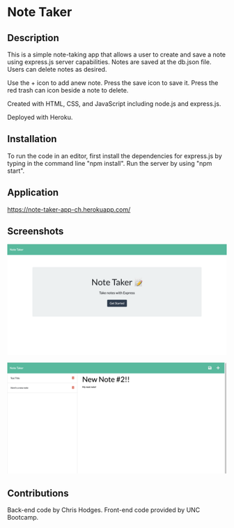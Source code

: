 # Note Taker

## Description
This is a simple note-taking app that allows a user to create and save a note using express.js server capabilities.  Notes are saved at the db.json file.  Users can delete notes as desired.

Use the + icon to add anew note.  Press the save icon to save it.  Press the red trash can icon beside a note to delete.

Created with HTML, CSS, and JavaScript including node.js and express.js.

Deployed with Heroku. 

## Installation
To run the code in an editor, first install the dependencies for express.js by typing in the command line "npm install".  Run the server by using "npm start".

## Application
https://note-taker-app-ch.herokuapp.com/

## Screenshots

<img src="./images/screenshot1.jpg" width="600px"><br>

<img src="./images/screenshot2.jpg" width="600px"><br>


## Contributions

Back-end code by Chris Hodges.
Front-end code provided by UNC Bootcamp.


